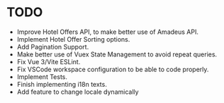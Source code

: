 # TODO

* Improve Hotel Offers API, to make better use of Amadeus API.
* Implement Hotel Offer Sorting options.
* Add Pagination Support.
* Make better use of Vuex State Management to avoid repeat queries.
* Fix Vue 3/Vite ESLint.
* Fix VSCode workspace configuration to be able to code properly.
* Implement Tests.
* Finish implementing i18n texts.
* Add feature to change  locale dynamically
